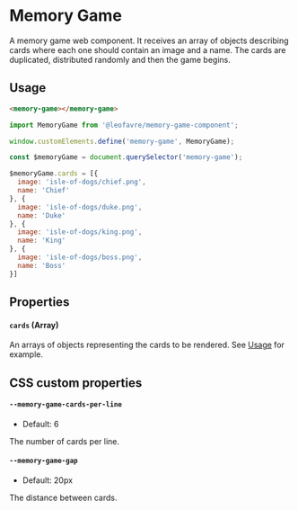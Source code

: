 # Memory Game

A memory game web component. It receives an array of objects describing cards where each one should contain an image and a name. The cards are duplicated, distributed randomly and then the game begins.


## Usage

```html
<memory-game></memory-game>
```

```javascript
import MemoryGame from '@leofavre/memory-game-component';

window.customElements.define('memory-game', MemoryGame);

const $memoryGame = document.querySelector('memory-game');

$memoryGame.cards = [{
  image: 'isle-of-dogs/chief.png',
  name: 'Chief'
}, {
  image: 'isle-of-dogs/duke.png',
  name: 'Duke'
}, {
  image: 'isle-of-dogs/king.png',
  name: 'King'
}, {
  image: 'isle-of-dogs/boss.png',
  name: 'Boss'
}]
```


## Properties

#### `cards` (Array)
An arrays of objects representing the cards to be rendered. See [Usage](#usage) for example.


## CSS custom properties

#### `--memory-game-cards-per-line`
- Default: 6

The number of cards per line.

#### `--memory-game-gap`
- Default: 20px

The distance between cards.
